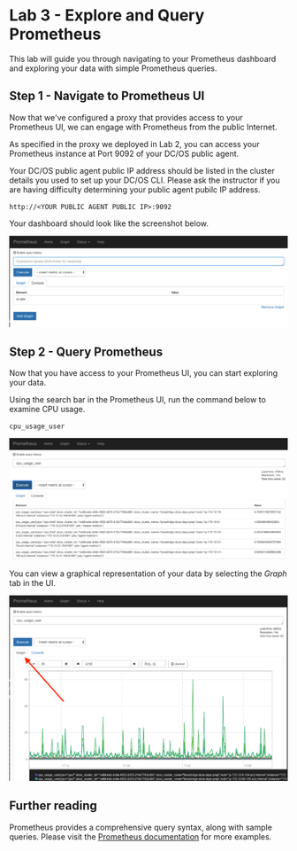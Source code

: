 # Lab 3 - Explore and Query Prometheus 

This lab will guide you through navigating to your Prometheus dashboard and exploring your data with simple Prometheus queries.


## Step 1 - Navigate to Prometheus UI

Now that we've configured a proxy that provides access to your Prometheus UI, we can engage with Prometheus from the public Internet.

As specified in the proxy we deployed in Lab 2, you can access your Prometheus instance at Port 9092 of your DC/OS public agent.

Your DC/OS public agent public IP address should be listed in the cluster details you used to set up your DC/OS CLI. Please ask the instructor if you are having difficulty determining your public agent pubilc IP address.

```
http://<YOUR PUBLIC AGENT PUBLIC IP>:9092
```

Your dashboard should look like the screenshot below.

![prometheus-blank](https://github.com/gregpalmr/dcos-workshop-2019-03-19/blob/master/screenshots/prometheus-blank.png)


## Step 2 - Query Prometheus

Now that you have access to your Prometheus UI, you can start exploring your data.

Using the search bar in the Prometheus UI, run the command below to examine CPU usage.

```
cpu_usage_user
```
![prometheus-cpu_usage_user](https://github.com/gregpalmr/dcos-workshop-2019-03-19/blob/master/screenshots/prometheus-cpu_usage_user.png)

You can view a graphical representation of your data by selecting the *Graph* tab in the UI.

![prometheus-cpu_usage_user-graph](https://github.com/gregpalmr/dcos-workshop-2019-03-19/blob/master/screenshots/prometheus-cpu_usage_user-graph.png)


## Further reading

Prometheus provides a comprehensive query syntax, along with sample queries. Please visit the [Prometheus documentation](https://prometheus.io/docs/prometheus/latest/querying/examples/) for more examples.



